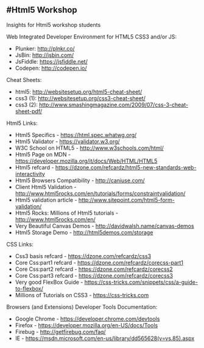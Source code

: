 #Html5 Workshop
--------------------
Insights for Html5 workshop students

Web Integrated Developer Environment for HTML5 CSS3 and/or JS:
* Plunker: http://plnkr.co/
* JsBin: http://jsbin.com/
* JsFiddle: https://jsfiddle.net/
* Codepen: http://codepen.io/

Cheat Sheets:
* html5: http://websitesetup.org/html5-cheat-sheet/
* css3 (1): http://websitesetup.org/css3-cheat-sheet/
* css3 (2): http://www.smashingmagazine.com/2009/07/css-3-cheat-sheet-pdf/

Html5 Links:
* Html5 Specifics - https://html.spec.whatwg.org/
* Html5 Validator - https://validator.w3.org/
* W3C School on HTML5 - http://www.w3schools.com/html/
* Html5 Page on MDN - https://developer.mozilla.org/it/docs/Web/HTML/HTML5
* Html5 refcard - https://dzone.com/refcardz/html5-new-standards-web-interactivity
* Html5 Browsers Compatibility - http://caniuse.com/
* Client Html5 Validation - http://www.html5rocks.com/en/tutorials/forms/constraintvalidation/
* Html5 validation article - http://www.sitepoint.com/html5-form-validation/
* Html5 Rocks: Millions of Html5 tutorials - http://www.html5rocks.com/en/
* Very Beautiful Canvas Demos - http://davidwalsh.name/canvas-demos
* Html5 Storage Demo - http://html5demos.com/storage

CSS Links:
* Css3 basis refcard - https://dzone.com/refcardz/css3
* Core Css:part1 refcard - https://dzone.com/refcardz/corecss-part1
* Core Css:part2 refcard - https://dzone.com/refcardz/corecss2
* Core Css:part3 refcard - https://dzone.com/refcardz/corecss3
* Very good FlexBox Guide - https://css-tricks.com/snippets/css/a-guide-to-flexbox/
* Millions of Tutorials on CSS3 - https://css-tricks.com

Browsers (and Extensions) Developer Tools Documentation:
* Google Chrome - https://developer.chrome.com/devtools
* Firefox - https://developer.mozilla.org/en-US/docs/Tools
* Firebug - http://getfirebug.com/faq/
* IE - https://msdn.microsoft.com/en-us/library/dd565628(v=vs.85).aspx



